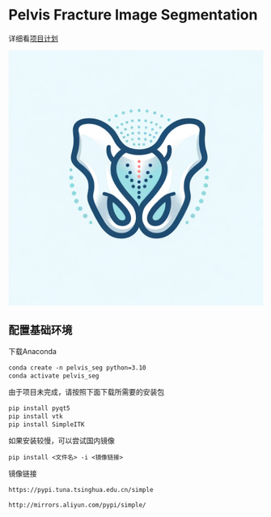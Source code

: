 # Pelvis Fracture Image Segmentation

详细看[项目计划](Project_plan.md)


![1733308086060](image/README/1733308086060.webp)

## 配置基础环境

下载Anaconda

```
conda create -n pelvis_seg python=3.10
conda activate pelvis_seg
```

由于项目未完成，请按照下面下载所需要的安装包

```
pip install pyqt5
pip install vtk
pip install SimpleITK
```

如果安装较慢，可以尝试国内镜像

```
pip install <文件名> -i <镜像链接>
```

镜像链接

```
https://pypi.tuna.tsinghua.edu.cn/simple
```

```
http://mirrors.aliyun.com/pypi/simple/
```
